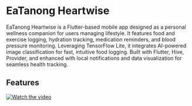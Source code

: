 # EaTanong Heartwise

EaTanong Heartwise is a Flutter-based mobile app designed as a personal wellness companion for users managing lifestyle. It features food and exercise logging, hydration tracking, medication reminders, and blood pressure monitoring. Leveraging TensorFlow Lite, it integrates AI-powered image classification for fast, intuitive food logging. Built with Flutter, Hive, Provider, and enhanced with local notifications and data visualization for seamless health tracking.

## Features
[![Watch the video](https://img.shields.io/badge/Watch_on-YouTube-red?logo=youtube)](https://www.youtube.com/watch?v=FQdSz_GBqO4)
